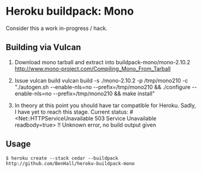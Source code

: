 Heroku buildpack: Mono
======================

Consider this a work in-progress / hack.

Building via Vulcan
-------------------
1) Download mono tarball and extract into buildpack-mono/mono-2.10.2
http://www.mono-project.com/Compiling_Mono_From_Tarball

2) Issue vulcan build
vulcan build -s ./mono-2.10.2 -p /tmp/mono210 -c "./autogen.sh --enable-nls=no --prefix=/tmp/mono210 && ./configure --enable-nls=no --prefix=/tmp/mono210 && make install"

3) In theory at this point you should have tar compatible for Heroku. Sadly, I have yet to reach this stage.
Current status: 
#<Net::HTTPServiceUnavailable 503 Service Unavailable readbody=true>
!! Unknown error, no build output given



Usage
-----
    $ heroku create --stack cedar --buildpack http://github.com/BenHall/heroku-buildpack-mono
